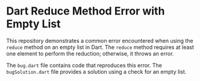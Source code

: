 # Dart Reduce Method Error with Empty List

This repository demonstrates a common error encountered when using the `reduce` method on an empty list in Dart. The `reduce` method requires at least one element to perform the reduction; otherwise, it throws an error.

The `bug.dart` file contains code that reproduces this error. The `bugSolution.dart` file provides a solution using a check for an empty list.